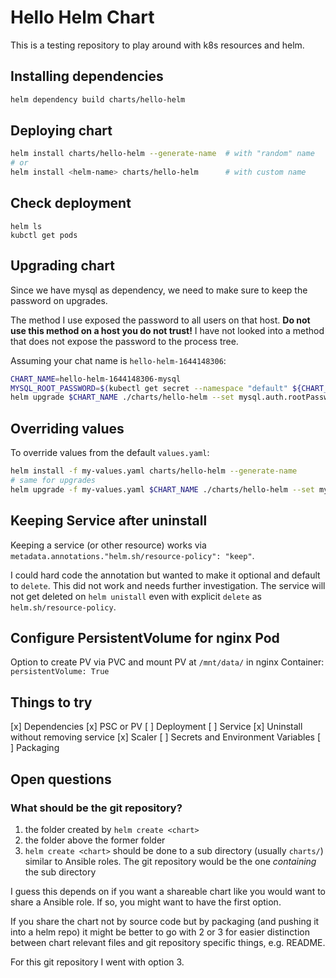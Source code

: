 # Hello Helm Chart

This is a testing repository to play around with k8s resources and helm.

## Installing dependencies
```sh
helm dependency build charts/hello-helm
```

## Deploying chart
```sh
helm install charts/hello-helm --generate-name  # with "random" name
# or
helm install <helm-name> charts/hello-helm      # with custom name
```

## Check deployment
```
helm ls
kubctl get pods
```

## Upgrading chart
Since we have mysql as dependency, we need to make sure to keep the password on
upgrades.

The method I use exposed the password to all users on that host. **Do not use
this method on a host you do not trust!** I have not looked into a method that
does not expose the password to the process tree.

Assuming your chat name is `hello-helm-1644148306`:
```sh
CHART_NAME=hello-helm-1644148306-mysql
MYSQL_ROOT_PASSWORD=$(kubectl get secret --namespace "default" ${CHART_NAME}-mysql -o jsonpath="{.data.mysql-root-password}" | base64 --decode)
helm upgrade $CHART_NAME ./charts/hello-helm --set mysql.auth.rootPassword=$MYSQL_ROOT_PASSWORD     # bad! read above
```

## Overriding values
To override values from the default `values.yaml`:
```sh
helm install -f my-values.yaml charts/hello-helm --generate-name
# same for upgrades
helm upgrade -f my-values.yaml $CHART_NAME ./charts/hello-helm --set mysql.auth.rootPassword=$MYSQL_ROOT_PASSWORD   # bad! read above
```

## Keeping Service after uninstall
Keeping a service (or other resource) works via
`metadata.annotations."helm.sh/resource-policy": "keep"`.

I could hard code the annotation but wanted to make it optional and default to
`delete`. This did not work and needs further investigation. The service will
not get deleted on `helm unistall` even with explicit `delete` as
`helm.sh/resource-policy`.

## Configure PersistentVolume for nginx Pod
Option to create PV via PVC and mount PV at `/mnt/data/` in nginx Container:
`persistentVolume: True`

## Things to try
[x] Dependencies
[x] PSC or PV
[ ] Deployment
[ ] Service
[x] Uninstall without removing service
[x] Scaler
[ ] Secrets and Environment Variables
[ ] Packaging

## Open questions
### What should be the git repository?
1. the folder created by `helm create <chart>`
2. the folder above the former folder
3. `helm create <chart>` should be done to a sub directory (usually `charts/`)
   similar to Ansible roles. The git repository would be the one _containing_
   the sub directory

I guess this depends on if you want a shareable chart like you would want to
share a Ansible role. If so, you might want to have the first option.

If you share the chart not by source code but by packaging (and pushing it into
a helm repo) it might be better to go with 2 or 3 for easier distinction between
chart relevant files and git repository specific things, e.g. README.

For this git repository I went with option 3.
